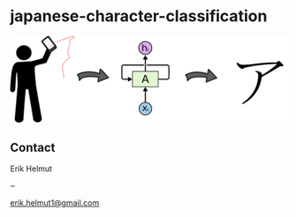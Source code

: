 # japanese-character-classification
![Idea](pictures/idea.png)

<!-- ## About The Project

### Buid With -->

## Contact 

Erik Helmut <p> &#8210; </p> [erik.helmut1@gmail.com](mailto:erik.helmut1@gmail.com)